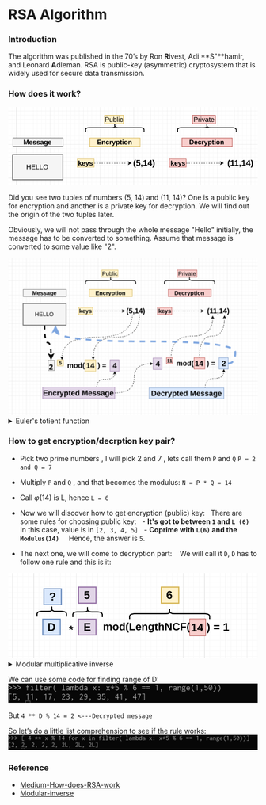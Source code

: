 # RSA Algorithm

### Introduction

The algorithm was published in the 70’s by Ron **R**ivest, Adi **S"**hamir, and Leonard **A**dleman. RSA is public-key (asymmetric) cryptosystem that is widely used for secure data transmission.

### How does it work?

<img src="/assets/images/math_and_algorithm/rsa_1.png" alt="RSA illustration" />

Did you see two tuples of numbers (5, 14) and (11, 14)?
One is a public key for encryption and another is a private key for decryption. We will find out the origin of the two tuples later.

Obviously, we will not pass through the whole message "Hello" initially, the message has to be converted to something. Assume that message is converted to some value like "2".

<img src="/assets/images/math_and_algorithm/rsa_2.png" alt="RSA illustration" />

<details>
    <summary>Euler's totient function</summary>
    Euler’s Totient function Φ (n) for an input n is the count of numbers in {1, 2, 3, …, n} that are relatively prime to n, i.e., the numbers whose GCD (Greatest Common Divisor) with n is 1.

Example:
&nbsp;  &nbsp;  &nbsp;``Φ(5) = 4``
&nbsp;  &nbsp;  &nbsp;``gcd(1, 5) is 1, gcd(2, 5) is 1,``
&nbsp;  &nbsp;  &nbsp;``gcd(3, 5) is 1 and gcd(4, 5) is 1``

$$ \varphi(N)= n∗ \prod (1−\dfrac{1}{p})$$

eg: ``ϕ(6)=6∗(1−1/2)∗(1−1/3)=2``
</details>

### How to get encryption/decrption key pair?

- Pick two prime numbers , I will pick 2 and 7 , lets call them `P` and `Q`
``P = 2 and Q = 7``

- Multiply `P` and `Q` , and that becomes the modulus:
``N = P * Q = 14``

- Call $\varphi(14)$ is L, hence `L = 6`

- Now we will discover how to get encryption (public) key:
&nbsp; There are some rules for choosing public key:
&nbsp; - **It's got to between `1` and `L (6)`**
&nbsp;&nbsp;&nbsp; In this case, value is in `[2, 3, 4, 5]`
&nbsp; - **Coprime with `L(6)` and the `Modulus(14)`**
&nbsp;&nbsp;&nbsp; Hence, the answer is `5`.

- The next one, we will come to decryption part:
&nbsp;&nbsp; We will call it `D`, `D` has to follow one rule and this is it:
<img src="/assets/images/math_and_algorithm/rsa_3.png" alt="RSA illustration" />

<details>
    <summary>Modular multiplicative inverse</summary>
    Given two integers ‘a’ and ‘m‘, find modular multiplicative inverse of ‘a’ under modulo ‘m’.
The modular multiplicative inverse is an integer ‘x’ such that.
$$a x ≅ 1 (mod m)$$

Xét số nguyên dương `m`. Xét các số nguyên trên modulo `m` (từ `0` đến `m−1`).

Với một số nguyên `a`, ta gọi nghịch đảo modulo `m` (modular multiplicative inverse) của `a` là `a−1` là số nguyên thoả mãn:
$$a∗a^{−1}≡1(mod m)$$
Ta cần chú ý rằng không phải lúc nào `a−1` cũng tồn tại. Ví dụ, với `m=4`, `a=2`, ta không thể tìm được `a−1` thoả mãn đẳng thức trên.
Có thể chứng minh rằng `a−1` luôn luôn tồn tại nếu `gcd(a,m)=1`.

Tính nghịch đảo modulo bằng a^b % c

Khi gcd(a,m)=1, theo định lý Euler, ta có:

aphi(m)≡1(modm).

Với Phi hàm Euler đã được giải thích ở bài viết Số học 4.

Trong trường hợp m là số nguyên tố, phi(m)=m−1, nên ta có:

am−1≡1(modm).

Nhân cả 2 vế với a−1, ta được:

Với m bất kỳ, aphi(m)−1≡a−1(modm),
Với m nguyên tố, a^m−2≡a−1(modm).
Như vậy, ta có thể dùng thuật toán Tính a^b % c bằng chia để trị để tính nghịch đảo modulo với độ phức tạp O(logm).
</details>

We can use some code for finding range of D:
<img src="/assets/images/math_and_algorithm/rsa_4.png" alt="RSA illustration" />

But `4 ** D % 14 = 2 <---Decrypted message`

So let’s do a little list comprehension to see if the rule works:
<img src="/assets/images/math_and_algorithm/rsa_5.png" alt="RSA illustration" />

### Reference

- [Medium-How-does-RSA-work](https://medium.com/hackernoon/how-does-rsa-work-f44918df914b)
- [Modular-inverse](https://vnoi.info/wiki/algo/math/modular-inverse.md)
